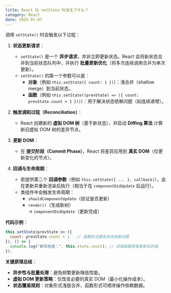 ```yaml
---
title: React 在 setState 时发生了什么？
category: React
date: 2025-07-07
---
```

调用 `setState()` 时会触发以下过程：  

1. **状态更新请求**：  
   - `setState()` 是一个 **异步请求**，并非立即更新状态。React 会将新状态合并到当前状态队列中，并执行 **批量更新优化**（将多次连续调用合并为单次更新）。  
   - `setState()` 的第一个参数可以是：  
     - **对象**（例如 `this.setState({ count: 1 })`）：浅合并（shallow merge）到当前状态。  
     - **函数**（例如 `this.setState((prevState) => ({ count: prevState.count + 1 }))`）：用于解决状态依赖问题（如连续递增）。  

2. **触发调和过程（Reconciliation）**：  
   - React 创建新的 **虚拟 DOM 树**（基于新状态），并启动 **Diffing 算法** 计算新旧虚拟 DOM 树的差异节点。  

3. **更新 DOM**：  
   - 在 **提交阶段（Commit Phase）**，React 将差异应用到 **真实 DOM**（仅更新变化的节点）。  

4. **回调与生命周期**：  
   - 若提供第二个 **回调参数**（例如 `this.setState({ ... }, callback)`），会在更新并重新渲染后执行（相当于在 `componentDidUpdate` 后运行）。  
   - 类组件中会触发生命周期：  
     - `shouldComponentUpdate`（验证是否更新）  
     - `render()`（生成新树）  
     → `componentDidUpdate`（更新完成）  

**代码示例**：  
```javascript  
this.setState(prevState => ({  
  count: prevState.count + 1   // 函数形式避免状态依赖问题  
}), () => {  
  console.log("新状态值：", this.state.count); // 回调函数获取更新后的值  
});  
```  

**关键原理总结**：  
- **异步性与批量处理**：避免频繁更新降低性能。  
- **虚拟 DOM 更新策略**：仅改变必要的真实 DOM（最小化操作成本）。  
- **状态覆盖规则**：对象形式浅层合并，函数形式可顺序操作依赖数据。
